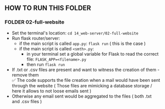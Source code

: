 ## HOW TO RUN THIS FOLDER
### FOLDER 02-full-website
- Set the terminal's location: `cd 14_web-server/02-full-website`
- Run flask router/server: 
	- if the main script is called `app.py`: `flask run` ( this is the case )
	- if the main script is called `<smth>.py`: 
		- in your terminal set a global variable for Flask to read the correct file:
		`FLASK_APP=<filename>.py`
		- then run `flask run`
- If .txt or .csv files are present and want to witness the creation of them - remove them  
✅ The code supports the file creation when a mail would have been sent through the website
( Those files are mimicking a database storage / here it allows to not loose emails sent )
- Otherwise any email sent would be aggregated to the files ( both .txt and .csv files )

